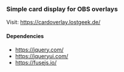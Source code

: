 ### Simple card display for OBS overlays
Visit: https://cardoverlay.lostgeek.de/

#### Dependencies
* https://jquery.com/
* https://jqueryui.com/
* https://fusejs.io/
